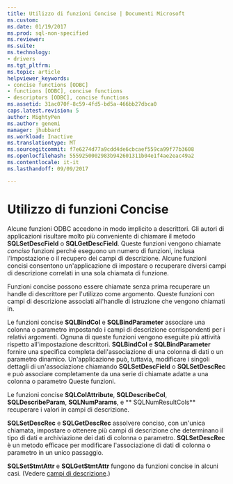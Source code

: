 ```yaml
---
title: Utilizzo di funzioni Concise | Documenti Microsoft
ms.custom: 
ms.date: 01/19/2017
ms.prod: sql-non-specified
ms.reviewer: 
ms.suite: 
ms.technology:
- drivers
ms.tgt_pltfrm: 
ms.topic: article
helpviewer_keywords:
- concise functions [ODBC]
- functions [ODBC], concise functions
- descriptors [ODBC], concise functions
ms.assetid: 31ac070f-8c59-4fd5-bd5a-466bb27dbca0
caps.latest.revision: 5
author: MightyPen
ms.author: genemi
manager: jhubbard
ms.workload: Inactive
ms.translationtype: MT
ms.sourcegitcommit: f7e6274d77a9cdd4de6cbcaef559ca99f77b3608
ms.openlocfilehash: 5559250002983b942601311b04e1f4ae2eac49a2
ms.contentlocale: it-it
ms.lasthandoff: 09/09/2017

---
```

# <a name="using-concise-functions"></a>Utilizzo di funzioni Concise
Alcune funzioni ODBC accedono in modo implicito a descrittori. Gli autori di applicazioni risultare molto più conveniente di chiamare il metodo **SQLSetDescField** o **SQLGetDescField**. Queste funzioni vengono chiamate *conciso* funzioni perché eseguono un numero di funzioni, inclusa l'impostazione o il recupero dei campi di descrizione. Alcune funzioni concisi consentono un'applicazione di impostare o recuperare diversi campi di descrizione correlati in una sola chiamata di funzione.  
  
 Funzioni concise possono essere chiamate senza prima recuperare un handle di descrittore per l'utilizzo come argomento. Queste funzioni con campi di descrizione associati all'handle di istruzione che vengono chiamati in.  
  
 Le funzioni concise **SQLBindCol** e **SQLBindParameter** associare una colonna o parametro impostando i campi di descrizione corrispondenti per i relativi argomenti. Ognuna di queste funzioni vengono eseguite più attività rispetto all'impostazione descrittori. **SQLBindCol** e **SQLBindParameter** fornire una specifica completa dell'associazione di una colonna di dati o un parametro dinamico. Un'applicazione può, tuttavia, modificare i singoli dettagli di un'associazione chiamando **SQLSetDescField** o **SQLSetDescRec** e può associare completamente da una serie di chiamate adatte a una colonna o parametro Queste funzioni.  
  
 Le funzioni concise **SQLColAttribute**, **SQLDescribeCol**, **SQLDescribeParam**, **SQLNumParams**, e ** SQLNumResultCols** recuperare i valori in campi di descrizione.  
  
 **SQLSetDescRec** e **SQLGetDescRec** assolvere conciso, con un'unica chiamata, impostare o ottenere più campi di descrizione che determinano il tipo di dati e archiviazione dei dati di colonna o parametro. **SQLSetDescRec** è un metodo efficace per modificare l'associazione di dati di colonna o parametro in un unico passaggio.  
  
 **SQLSetStmtAttr** e **SQLGetStmtAttr** fungono da funzioni concise in alcuni casi. (Vedere [campi di descrizione](../../../odbc/reference/develop-app/descriptor-fields.md).)

